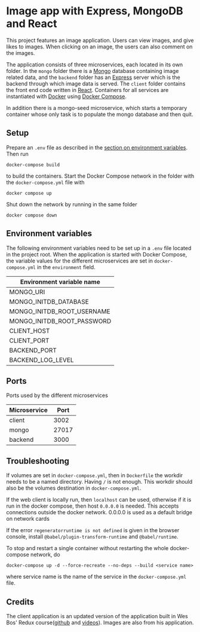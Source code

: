 # Image app with Express, MongoDB and React

This project features an image application. Users can view images, and give likes to images. When clicking on an image, the users can also comment on the images.

The application consists of three microservices, each located in its own folder. In the `mongo` folder there is a [Mongo](https://www.mongodb.com/) database containing image related data, and the `backend` folder has an [Express](https://expressjs.com/) server which is the backend through which image data is served. The `client` folder contains the front end code written in [React](https://www.mongodb.com/). Containers for all services are instantiated with [Docker](docker.com/) using [Docker Compose](https://github.com/docker/compose).

In addition there is a mongo-seed microservice, which starts a temporary container whose only task is to populate the mongo database and then quit.

## Setup

Prepare an `.env` file as described in the [section on environment variables](#environment-variables). Then run

    docker-compose build

to build the containers. Start the Docker Compose network in the folder with the `docker-compose.yml` file with

    docker compose up

Shut down the network by running in the same folder

    docker compose down

## Environment variables

The following environment variables need to be set up in a `.env` file located in the project root. When the application is started with Docker Compose, the variable values for the different microservices are set in `docker-compose.yml` in the `environment` field.

|Environment variable name|
|-------------------------|
|MONGO_URI|
|MONGO_INITDB_DATABASE|
|MONGO_INITDB_ROOT_USERNAME|
|MONGO_INITDB_ROOT_PASSWORD|
|CLIENT_HOST|
|CLIENT_PORT|
|BACKEND_PORT|
|BACKEND_LOG_LEVEL|

## Ports

Ports used by the different microservices

| Microservice | Port |
|--------------|------|
| client | 3002 |
| mongo | 27017 |
| backend | 3000 |

## Troubleshooting

If volumes are set in `docker-compose.yml`, then in `Dockerfile` the workdir needs to be a named directory. Having `/` is not enough. This workdir should also be the volumes destination in `docker-compose.yml`.

If the web client is locally run, then `localhost` can be used, otherwise if it is run in the docker compose, then host `0.0.0.0` is needed. This accepts connections outside the docker network. 0.0.0.0 is used as a default bridge on network cards

If the error `regeneratorruntime is not defined` is given in the browser console, install `@babel/plugin-transform-runtime` and `@babel/runtime`.

To stop and restart a single container without restarting the whole docker-compose network, do

    docker-compose up -d --force-recreate --no-deps --build <service name>

where service name is the name of the service in the `docker-compose.yml` file.

## Credits

The client application is an updated version of the application built in Wes Bos' Redux course([github](https://github.com/wesbos/Learn-Redux) and [videos](https://www.youtube.com/watch?v=hmwBow1PUuo&list=PLu8EoSxDXHP5uyzEWxdlr9WQTJJIzr6jy)). Images are also from his application.
